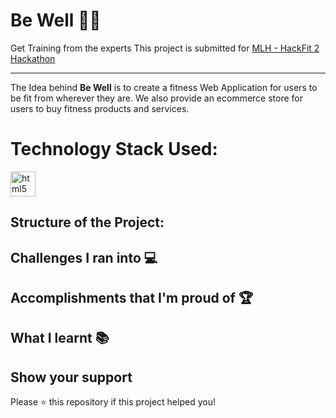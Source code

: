 # Be Well 🤸‍♂️
Get Training from the experts
This project is submitted for [MLH - HackFit 2 Hackathon](https://hackfit-2.devpost.com/)

-----

The Idea behind **Be Well** is to create a fitness Web Application for users to be fit from wherever they are. We also provide an ecommerce store for users to buy fitness products and services.

# Technology Stack Used:
<a href="#" target="_blank" rel="noreferrer"> <img src="https://raw.githubusercontent.com/ahamedbasha-n/GHW-init2023/main/velo.png" alt="html5" width="40" height="40"/> </a>

## Structure of the Project:

## Challenges I ran into 💻

## Accomplishments that I'm proud of 🏆

## What I learnt 📚

## Show your support

Please ⭐️ this repository if this project helped you!
